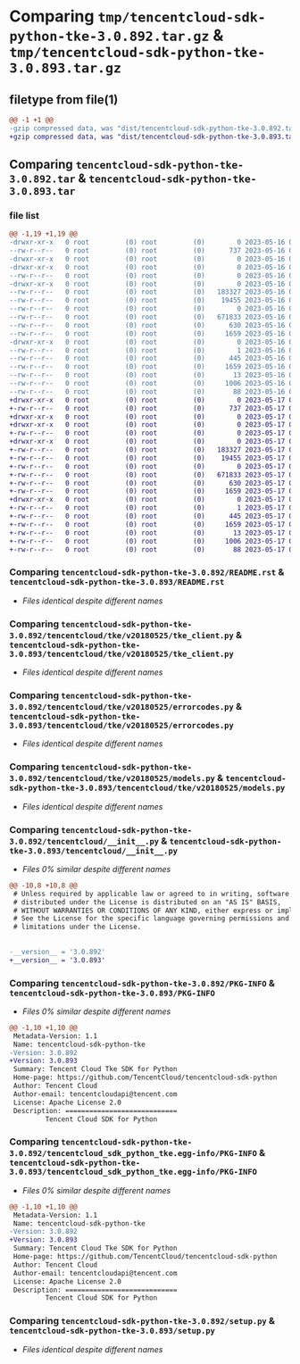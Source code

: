 # Comparing `tmp/tencentcloud-sdk-python-tke-3.0.892.tar.gz` & `tmp/tencentcloud-sdk-python-tke-3.0.893.tar.gz`

## filetype from file(1)

```diff
@@ -1 +1 @@
-gzip compressed data, was "dist/tencentcloud-sdk-python-tke-3.0.892.tar", last modified: Tue May 16 00:48:39 2023, max compression
+gzip compressed data, was "dist/tencentcloud-sdk-python-tke-3.0.893.tar", last modified: Wed May 17 03:43:12 2023, max compression
```

## Comparing `tencentcloud-sdk-python-tke-3.0.892.tar` & `tencentcloud-sdk-python-tke-3.0.893.tar`

### file list

```diff
@@ -1,19 +1,19 @@
-drwxr-xr-x   0 root         (0) root         (0)        0 2023-05-16 00:48:39.000000 tencentcloud-sdk-python-tke-3.0.892/
--rw-r--r--   0 root         (0) root         (0)      737 2023-05-16 00:48:39.000000 tencentcloud-sdk-python-tke-3.0.892/README.rst
-drwxr-xr-x   0 root         (0) root         (0)        0 2023-05-16 00:48:39.000000 tencentcloud-sdk-python-tke-3.0.892/tencentcloud/
-drwxr-xr-x   0 root         (0) root         (0)        0 2023-05-16 00:48:39.000000 tencentcloud-sdk-python-tke-3.0.892/tencentcloud/tke/
--rw-r--r--   0 root         (0) root         (0)        0 2023-05-16 00:48:39.000000 tencentcloud-sdk-python-tke-3.0.892/tencentcloud/tke/__init__.py
-drwxr-xr-x   0 root         (0) root         (0)        0 2023-05-16 00:48:39.000000 tencentcloud-sdk-python-tke-3.0.892/tencentcloud/tke/v20180525/
--rw-r--r--   0 root         (0) root         (0)   183327 2023-05-16 00:48:39.000000 tencentcloud-sdk-python-tke-3.0.892/tencentcloud/tke/v20180525/tke_client.py
--rw-r--r--   0 root         (0) root         (0)    19455 2023-05-16 00:48:39.000000 tencentcloud-sdk-python-tke-3.0.892/tencentcloud/tke/v20180525/errorcodes.py
--rw-r--r--   0 root         (0) root         (0)        0 2023-05-16 00:48:39.000000 tencentcloud-sdk-python-tke-3.0.892/tencentcloud/tke/v20180525/__init__.py
--rw-r--r--   0 root         (0) root         (0)   671833 2023-05-16 00:48:39.000000 tencentcloud-sdk-python-tke-3.0.892/tencentcloud/tke/v20180525/models.py
--rw-r--r--   0 root         (0) root         (0)      630 2023-05-16 00:48:39.000000 tencentcloud-sdk-python-tke-3.0.892/tencentcloud/__init__.py
--rw-r--r--   0 root         (0) root         (0)     1659 2023-05-16 00:48:39.000000 tencentcloud-sdk-python-tke-3.0.892/PKG-INFO
-drwxr-xr-x   0 root         (0) root         (0)        0 2023-05-16 00:48:39.000000 tencentcloud-sdk-python-tke-3.0.892/tencentcloud_sdk_python_tke.egg-info/
--rw-r--r--   0 root         (0) root         (0)        1 2023-05-16 00:48:39.000000 tencentcloud-sdk-python-tke-3.0.892/tencentcloud_sdk_python_tke.egg-info/dependency_links.txt
--rw-r--r--   0 root         (0) root         (0)      445 2023-05-16 00:48:39.000000 tencentcloud-sdk-python-tke-3.0.892/tencentcloud_sdk_python_tke.egg-info/SOURCES.txt
--rw-r--r--   0 root         (0) root         (0)     1659 2023-05-16 00:48:39.000000 tencentcloud-sdk-python-tke-3.0.892/tencentcloud_sdk_python_tke.egg-info/PKG-INFO
--rw-r--r--   0 root         (0) root         (0)       13 2023-05-16 00:48:39.000000 tencentcloud-sdk-python-tke-3.0.892/tencentcloud_sdk_python_tke.egg-info/top_level.txt
--rw-r--r--   0 root         (0) root         (0)     1006 2023-05-16 00:48:39.000000 tencentcloud-sdk-python-tke-3.0.892/setup.py
--rw-r--r--   0 root         (0) root         (0)       88 2023-05-16 00:48:39.000000 tencentcloud-sdk-python-tke-3.0.892/setup.cfg
+drwxr-xr-x   0 root         (0) root         (0)        0 2023-05-17 03:43:12.000000 tencentcloud-sdk-python-tke-3.0.893/
+-rw-r--r--   0 root         (0) root         (0)      737 2023-05-17 03:43:12.000000 tencentcloud-sdk-python-tke-3.0.893/README.rst
+drwxr-xr-x   0 root         (0) root         (0)        0 2023-05-17 03:43:12.000000 tencentcloud-sdk-python-tke-3.0.893/tencentcloud/
+drwxr-xr-x   0 root         (0) root         (0)        0 2023-05-17 03:43:12.000000 tencentcloud-sdk-python-tke-3.0.893/tencentcloud/tke/
+-rw-r--r--   0 root         (0) root         (0)        0 2023-05-17 03:43:12.000000 tencentcloud-sdk-python-tke-3.0.893/tencentcloud/tke/__init__.py
+drwxr-xr-x   0 root         (0) root         (0)        0 2023-05-17 03:43:12.000000 tencentcloud-sdk-python-tke-3.0.893/tencentcloud/tke/v20180525/
+-rw-r--r--   0 root         (0) root         (0)   183327 2023-05-17 03:43:12.000000 tencentcloud-sdk-python-tke-3.0.893/tencentcloud/tke/v20180525/tke_client.py
+-rw-r--r--   0 root         (0) root         (0)    19455 2023-05-17 03:43:12.000000 tencentcloud-sdk-python-tke-3.0.893/tencentcloud/tke/v20180525/errorcodes.py
+-rw-r--r--   0 root         (0) root         (0)        0 2023-05-17 03:43:12.000000 tencentcloud-sdk-python-tke-3.0.893/tencentcloud/tke/v20180525/__init__.py
+-rw-r--r--   0 root         (0) root         (0)   671833 2023-05-17 03:43:12.000000 tencentcloud-sdk-python-tke-3.0.893/tencentcloud/tke/v20180525/models.py
+-rw-r--r--   0 root         (0) root         (0)      630 2023-05-17 03:43:12.000000 tencentcloud-sdk-python-tke-3.0.893/tencentcloud/__init__.py
+-rw-r--r--   0 root         (0) root         (0)     1659 2023-05-17 03:43:12.000000 tencentcloud-sdk-python-tke-3.0.893/PKG-INFO
+drwxr-xr-x   0 root         (0) root         (0)        0 2023-05-17 03:43:12.000000 tencentcloud-sdk-python-tke-3.0.893/tencentcloud_sdk_python_tke.egg-info/
+-rw-r--r--   0 root         (0) root         (0)        1 2023-05-17 03:43:12.000000 tencentcloud-sdk-python-tke-3.0.893/tencentcloud_sdk_python_tke.egg-info/dependency_links.txt
+-rw-r--r--   0 root         (0) root         (0)      445 2023-05-17 03:43:12.000000 tencentcloud-sdk-python-tke-3.0.893/tencentcloud_sdk_python_tke.egg-info/SOURCES.txt
+-rw-r--r--   0 root         (0) root         (0)     1659 2023-05-17 03:43:12.000000 tencentcloud-sdk-python-tke-3.0.893/tencentcloud_sdk_python_tke.egg-info/PKG-INFO
+-rw-r--r--   0 root         (0) root         (0)       13 2023-05-17 03:43:12.000000 tencentcloud-sdk-python-tke-3.0.893/tencentcloud_sdk_python_tke.egg-info/top_level.txt
+-rw-r--r--   0 root         (0) root         (0)     1006 2023-05-17 03:43:12.000000 tencentcloud-sdk-python-tke-3.0.893/setup.py
+-rw-r--r--   0 root         (0) root         (0)       88 2023-05-17 03:43:12.000000 tencentcloud-sdk-python-tke-3.0.893/setup.cfg
```

### Comparing `tencentcloud-sdk-python-tke-3.0.892/README.rst` & `tencentcloud-sdk-python-tke-3.0.893/README.rst`

 * *Files identical despite different names*

### Comparing `tencentcloud-sdk-python-tke-3.0.892/tencentcloud/tke/v20180525/tke_client.py` & `tencentcloud-sdk-python-tke-3.0.893/tencentcloud/tke/v20180525/tke_client.py`

 * *Files identical despite different names*

### Comparing `tencentcloud-sdk-python-tke-3.0.892/tencentcloud/tke/v20180525/errorcodes.py` & `tencentcloud-sdk-python-tke-3.0.893/tencentcloud/tke/v20180525/errorcodes.py`

 * *Files identical despite different names*

### Comparing `tencentcloud-sdk-python-tke-3.0.892/tencentcloud/tke/v20180525/models.py` & `tencentcloud-sdk-python-tke-3.0.893/tencentcloud/tke/v20180525/models.py`

 * *Files identical despite different names*

### Comparing `tencentcloud-sdk-python-tke-3.0.892/tencentcloud/__init__.py` & `tencentcloud-sdk-python-tke-3.0.893/tencentcloud/__init__.py`

 * *Files 0% similar despite different names*

```diff
@@ -10,8 +10,8 @@
 # Unless required by applicable law or agreed to in writing, software
 # distributed under the License is distributed on an "AS IS" BASIS,
 # WITHOUT WARRANTIES OR CONDITIONS OF ANY KIND, either express or implied.
 # See the License for the specific language governing permissions and
 # limitations under the License.
 
 
-__version__ = '3.0.892'
+__version__ = '3.0.893'
```

### Comparing `tencentcloud-sdk-python-tke-3.0.892/PKG-INFO` & `tencentcloud-sdk-python-tke-3.0.893/PKG-INFO`

 * *Files 0% similar despite different names*

```diff
@@ -1,10 +1,10 @@
 Metadata-Version: 1.1
 Name: tencentcloud-sdk-python-tke
-Version: 3.0.892
+Version: 3.0.893
 Summary: Tencent Cloud Tke SDK for Python
 Home-page: https://github.com/TencentCloud/tencentcloud-sdk-python
 Author: Tencent Cloud
 Author-email: tencentcloudapi@tencent.com
 License: Apache License 2.0
 Description: ============================
         Tencent Cloud SDK for Python
```

### Comparing `tencentcloud-sdk-python-tke-3.0.892/tencentcloud_sdk_python_tke.egg-info/PKG-INFO` & `tencentcloud-sdk-python-tke-3.0.893/tencentcloud_sdk_python_tke.egg-info/PKG-INFO`

 * *Files 0% similar despite different names*

```diff
@@ -1,10 +1,10 @@
 Metadata-Version: 1.1
 Name: tencentcloud-sdk-python-tke
-Version: 3.0.892
+Version: 3.0.893
 Summary: Tencent Cloud Tke SDK for Python
 Home-page: https://github.com/TencentCloud/tencentcloud-sdk-python
 Author: Tencent Cloud
 Author-email: tencentcloudapi@tencent.com
 License: Apache License 2.0
 Description: ============================
         Tencent Cloud SDK for Python
```

### Comparing `tencentcloud-sdk-python-tke-3.0.892/setup.py` & `tencentcloud-sdk-python-tke-3.0.893/setup.py`

 * *Files identical despite different names*

